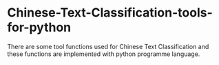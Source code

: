 # Chinese-Text-Classification-tools-for-python
There are some tool functions used for Chinese Text Classification and these functions are implemented with python programme language.
